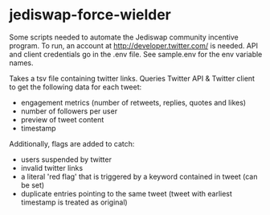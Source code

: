 # jediswap-force-wielder

Some scripts needed to automate the Jediswap community incentive program.
To run, an account at http://developer.twitter.com/ is needed. API and client
credentials go in the .env file. See sample.env for the env variable names.

Takes a tsv file containing twitter links.
Queries Twitter API & Twitter client to
get the following data for each tweet:

- engagement metrics (number of retweets, replies, quotes and likes)
- number of followers per user
- preview of tweet content
- timestamp

Additionally, flags are added to catch:
- users suspended by twitter
- invalid twitter links
- a literal 'red flag' that is triggered by a keyword contained in tweet (can be set)
- duplicate entries pointing to the same tweet (tweet with earliest timestamp is treated as original)
